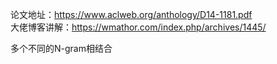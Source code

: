 论文地址：https://www.aclweb.org/anthology/D14-1181.pdf  
大佬博客讲解：https://wmathor.com/index.php/archives/1445/  

多个不同的N-gram相结合
